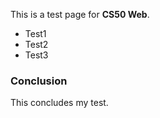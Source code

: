 This is a test page for **CS50 Web**.

- Test1
- Test2
- Test3

### Conclusion

This concludes my test.